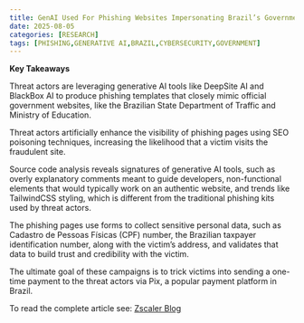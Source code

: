 ```yaml
---
title: GenAI Used For Phishing Websites Impersonating Brazil’s Government
date: 2025-08-05
categories: [RESEARCH]
tags: [PHISHING,GENERATIVE AI,BRAZIL,CYBERSECURITY,GOVERNMENT]
---
```


**Key Takeaways**  

Threat actors are leveraging generative AI tools like DeepSite AI and BlackBox AI to produce phishing templates that closely mimic official government websites, like the Brazilian State Department of Traffic and Ministry of Education.

Threat actors artificially enhance the visibility of phishing pages using SEO poisoning techniques, increasing the likelihood that a victim visits the fraudulent site.

Source code analysis reveals signatures of generative AI tools, such as overly explanatory comments meant to guide developers, non-functional elements that would typically work on an authentic website, and trends like TailwindCSS styling, which is different from the traditional phishing kits used by threat actors.

The phishing pages use forms to collect sensitive personal data, such as Cadastro de Pessoas Físicas (CPF) number, the Brazilian taxpayer identification number, along with the victim’s address, and validates that data to build trust and credibility with the victim.

The ultimate goal of these campaigns is to trick victims into sending a one-time payment to the threat actors via Pix, a popular payment platform in Brazil.

To read the complete article see: [Zscaler Blog](https://www.zscaler.com/blogs/security-research/genai-used-phishing-websites-impersonating-brazil-s-government)